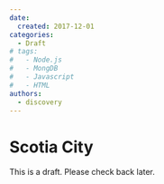 ```yaml
---
date:
  created: 2017-12-01
categories:
  - Draft
# tags:
#   - Node.js
#   - MongDB
#   - Javascript
#   - HTML
authors:
  - discovery
---
```


# Scotia City

This is a draft. Please check back later.

